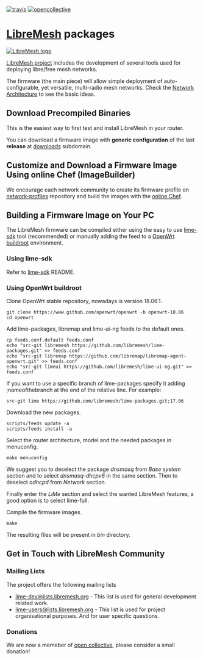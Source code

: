 [![travis](https://api.travis-ci.org/libremesh/lime-packages.svg?branch=develop)](https://travis-ci.org/libremesh/lime-packages)
[![opencollective](https://opencollective.com/lime-packages/tiers/backer/badge.svg?label=backer&color=brightgreen)](https://opencollective.com/lime-packages)

# [LibreMesh][5] packages

[![LibreMesh logo](https://raw.githubusercontent.com/libremesh/lime-web/master/logo/logo.png)](http://libremesh.org)

[LibreMesh project][5] includes the development of several tools used for deploying libre/free mesh networks.

The firmware (the main piece) will allow simple deployment of auto-configurable,
yet versatile, multi-radio mesh networks. Check the [Network Architecture][4] to
see the basic ideas.

## Download Precompiled Binaries

This is the easiest way to first test and install LibreMesh in your router.

You can download a firmware image with **generic configuration** of the last
**release** at [downloads][9] subdomain.

## Customize and Download a Firmware Image Using online Chef (ImageBuilder)

We encourage each network community to create its firmware profile on
[network-profiles][10] repository and build the images with the [online
Chef][11].

## Building a Firmware Image on Your PC

The LibreMesh firmware can be compiled either using the easy to use
[lime-sdk][2] tool (recommended) or manually adding the feed to a [OpenWrt
buildroot][1] environment.

### Using lime-sdk

Refer to [lime-sdk][2] README.

### Using OpenWrt buildroot

Clone OpenWrt stable repository, nowadays is version 18.06.1.

    git clone https://www.github.com/openwrt/openwrt -b openwrt-18.06
    cd openwrt

Add lime-packages, libremap and lime-ui-ng feeds to the default ones.

    cp feeds.conf.default feeds.conf
    echo "src-git libremesh https://github.com/libremesh/lime-packages.git" >> feeds.conf
    echo "src-git libremap https://github.com/libremap/libremap-agent-openwrt.git" >> feeds.conf
    echo "src-git limeui https://github.com/libremesh/lime-ui-ng.git" >> feeds.conf

If you want to use a specific branch of lime-packages specify it adding
;nameofthebranch at the end of the relative line. For example:

    src-git lime https://github.com/libremesh/lime-packages.git;17.06

Download the new packages.

    scripts/feeds update -a
    scripts/feeds install -a

Select the router architecture, model and the needed packages in menuconfig.

    make menuconfig

We suggest you to deselect the package _dnsmasq_ from _Base system_ section and
to select _dnsmasq-dhcpv6_ in the same section. Then to deselect _odhcpd_ from
_Network_ section.

Finally enter the _LiMe_ section and select the wanted LibreMesh features, a
good option is to select lime-full. 

Compile the firmware images.

    make

The resulting files will be present in _bin_ directory.


## Get in Touch with LibreMesh Community

### Mailing Lists

The project offers the following mailing lists

* [lime-dev@lists.libremesh.org][7] - This list is used for general development
  related work.
* [lime-users@lists.libremesh.org][8] - This list is used for project
  organisational purposes. And for user specific questions.
  
### Donations

We are now a memeber of [open collective][12], please consider a small donation!

[1]: https://openwrt.org/docs/guide-developer/quickstart-build-images
[2]: https://github.com/libremesh/lime-sdk
[4]: http://libremesh.org/howitworks.html
[5]: http://libremesh.org/
[7]: https://lists.libremesh.org/mailman/listinfo/lime-dev
[8]: https://lists.libremesh.org/mailman/listinfo/lime-users
[9]: http://repo.libremesh.org/current/
[10]: https://github.com/libremesh/network-profiles/
[11]: https://chef.libremesh.org/
[12]: https://opencollective.com/lime-packages
